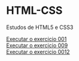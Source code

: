# HTML-CSS
 Estudos de HTML5 e CSS3

<a href="https://anriu.github.io/HTML-CSS/Desafios/des001/"> Executar o exercicio 001 </br>
<a href="https://anriu.github.io/HTML-CSS/Desafios/des009/"> Executar o exercicio 009 </br>
<a href="https://anriu.github.io/HTML-CSS/Desafios/des0012/"> Executar o exercicio 0012
